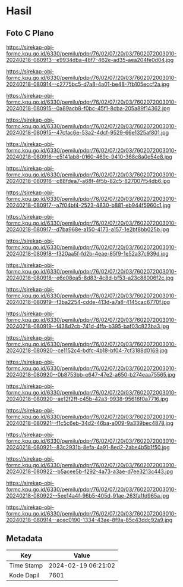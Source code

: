 # Hasil

## Foto C Plano

https://sirekap-obj-formc.kpu.go.id/6330/pemilu/pdpr/76/02/07/20/03/7602072003010-20240218-080913--e9934dba-48f7-462e-ad35-aea204fe0d04.jpg

https://sirekap-obj-formc.kpu.go.id/6330/pemilu/pdpr/76/02/07/20/03/7602072003010-20240218-080914--c2775bc5-d7a8-4a01-be48-7fb105eccf2a.jpg

https://sirekap-obj-formc.kpu.go.id/6330/pemilu/pdpr/76/02/07/20/03/7602072003010-20240218-080915--0a89acb8-f0bc-45f1-8cba-205a89f14362.jpg

https://sirekap-obj-formc.kpu.go.id/6330/pemilu/pdpr/76/02/07/20/03/7602072003010-20240218-080915--47cfac6e-53a2-4dcf-9529-66e1325af801.jpg

https://sirekap-obj-formc.kpu.go.id/6330/pemilu/pdpr/76/02/07/20/03/7602072003010-20240218-080916--c5141ab8-0160-469c-9410-368c8a0e54e8.jpg

https://sirekap-obj-formc.kpu.go.id/6330/pemilu/pdpr/76/02/07/20/03/7602072003010-20240218-080916--c88fdea7-a68f-4f5b-82c5-827007f54db6.jpg

https://sirekap-obj-formc.kpu.go.id/6330/pemilu/pdpr/76/02/07/20/03/7602072003010-20240218-080917--a7f04bf4-2523-4830-b881-eb944f5960c1.jpg

https://sirekap-obj-formc.kpu.go.id/6330/pemilu/pdpr/76/02/07/20/03/7602072003010-20240218-080917--d7ba968e-a150-4173-a157-1e2bf8bb025b.jpg

https://sirekap-obj-formc.kpu.go.id/6330/pemilu/pdpr/76/02/07/20/03/7602072003010-20240218-080918--f320aa5f-fd2b-4eae-85f9-1e52a37c939d.jpg

https://sirekap-obj-formc.kpu.go.id/6330/pemilu/pdpr/76/02/07/20/03/7602072003010-20240218-080918--e6e08ea5-8d83-4c8d-bf53-a23c88006f2c.jpg

https://sirekap-obj-formc.kpu.go.id/6330/pemilu/pdpr/76/02/07/20/03/7602072003010-20240218-080919--f3ba2254-cdde-413d-a7a8-4145cac6770f.jpg

https://sirekap-obj-formc.kpu.go.id/6330/pemilu/pdpr/76/02/07/20/03/7602072003010-20240218-080919--f438d2cb-741d-4ffa-b395-baf03c823ba3.jpg

https://sirekap-obj-formc.kpu.go.id/6330/pemilu/pdpr/76/02/07/20/03/7602072003010-20240218-080920--ce1152c4-bdfc-4b18-bf04-7cf3188d0169.jpg

https://sirekap-obj-formc.kpu.go.id/6330/pemilu/pdpr/76/02/07/20/03/7602072003010-20240218-080920--0b8753bb-e647-47e2-a650-b274eaa75565.jpg

https://sirekap-obj-formc.kpu.go.id/6330/pemilu/pdpr/76/02/07/20/03/7602072003010-20240218-080920--ae12f2ff-c45b-42a3-9938-95616f0a7716.jpg

https://sirekap-obj-formc.kpu.go.id/6330/pemilu/pdpr/76/02/07/20/03/7602072003010-20240218-080921--f1c5c6eb-34d2-46ba-a009-9a339bec4878.jpg

https://sirekap-obj-formc.kpu.go.id/6330/pemilu/pdpr/76/02/07/20/03/7602072003010-20240218-080921--83c2931b-8efa-4a91-8ed2-2abe4b5b1f50.jpg

https://sirekap-obj-formc.kpu.go.id/6330/pemilu/pdpr/76/02/07/20/03/7602072003010-20240218-080922--b5acee5b-f292-4a73-a3ae-d7ee3213c443.jpg

https://sirekap-obj-formc.kpu.go.id/6330/pemilu/pdpr/76/02/07/20/03/7602072003010-20240218-080922--5ee14a4f-96b5-405d-91ae-263fa1fd965a.jpg

https://sirekap-obj-formc.kpu.go.id/6330/pemilu/pdpr/76/02/07/20/03/7602072003010-20240218-080914--acec0190-1334-43ae-8f9a-85c43ddc92a9.jpg


## Metadata

| Key        | Value               |
| ---------- | ------------------- |
| Time Stamp | 2024-02-19 06:21:02 |
| Kode Dapil | 7601                |




